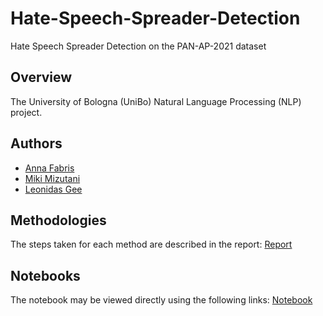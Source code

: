 # Hate-Speech-Spreader-Detection
Hate Speech Spreader Detection on the PAN-AP-2021 dataset

## Overview
The University of Bologna (UniBo) Natural Language Processing (NLP) project. 

## Authors
- [Anna Fabris](https://github.com/annafabris)
- [Miki Mizutani](https://github.com/mikimizutani)
- [Leonidas Gee](https://github.com/LeonidasY)

## Methodologies
The steps taken for each method are described in the report: [Report](https://github.com/LeonidasY/unibo-nlp-assignments/blob/main/Assignment%201/Report.pdf)

## Notebooks
The notebook may be viewed directly using the following links: [Notebook](https://nbviewer.org/github/LeonidasY/unibo-nlp-assignments/blob/main/Assignment%201/main.ipynb?flush_cache=false)
